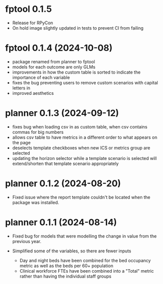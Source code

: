 # fptool 0.1.5

* Release for RPyCon
* On hold image slightly updated in tests to prevent CI from failing

# fptool 0.1.4 (2024-10-08)

* package renamed from planner to fptool
* models for each outcome are only GLMs
* improvements in how the custom table is sorted to indicate the importance of each variable
* fixes the bug preventing users to remove custom scenarios with capital letters in
* improved aesthetics

# planner 0.1.3 (2024-09-12)

* fixes bug when loading csv in as custom table, when csv contains commas for big numbers
* allows csv table to have metrics in a different order to what appears on the page
* deselects template checkboxes when new ICS or metrics group are selected
* updating the horizon selector while a template scenario is selected will extend/shorten that template scenario appropriately

# planner 0.1.2 (2024-08-20)

* Fixed issue where the report template couldn't be located when the package was installed.

# planner 0.1.1 (2024-08-14)

* Fixed bug for models that were modelling the change in value from the previous year.
* Simplified some of the variables, so there are fewer inputs

  * Day and night beds have been combined for the bed occupancy metric as well as the beds per 60+ population
  * Clinical workforce FTEs have been combined into a "Total" metric rather than having the individual staff groups
